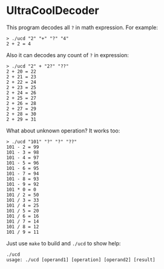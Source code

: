 # UltraCoolDecoder
This program decodes all `?` in math expression. For example:
```
> ./ucd "2" "+" "?" "4"
2 + 2 = 4
```

Also it can decodes any count of `?` in expression:
```
> ./ucd "2" + "2?" "??"
2 + 20 = 22
2 + 21 = 23
2 + 22 = 24
2 + 23 = 25
2 + 24 = 26
2 + 25 = 27
2 + 26 = 28
2 + 27 = 29
2 + 28 = 30
2 + 29 = 31
```

What about unknown operation? It works too:
```
> ./ucd "101" "?" "?" "??"
101 - 2 = 99
101 - 3 = 98
101 - 4 = 97
101 - 5 = 96
101 - 6 = 95
101 - 7 = 94
101 - 8 = 93
101 - 9 = 92
101 * 0 = 0
101 / 2 = 50
101 / 3 = 33
101 / 4 = 25
101 / 5 = 20
101 / 6 = 16
101 / 7 = 14
101 / 8 = 12
101 / 9 = 11
```

Just use `make` to build and `./ucd` to show help:
```
./ucd
usage: ./ucd [operand1] [operation] [operand2] [result]
```